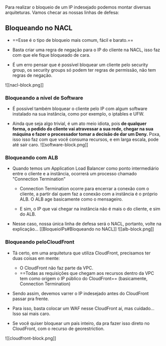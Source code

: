 Para realizar o bloqueio de um IP indesejado podemos montar diversas arquiteturas. Vamos checar as nossas linhas de defesa:


## Bloqueando no NACL 
- ==Esse é o tipo de bloqueio mais comum, fácil e barato.==

- Basta criar uma regra de negação para o IP do cliente na NACL, isso faz com que ele fique bloqueado de cara.

- É um erro pensar que é possível bloquear um cliente pelo security group, os security groups só podem ter regras de permissão, não tem regras de negação.

![[nacl-block.png]]


### Bloqueando a nível de Software
- É possível também bloquear o cliente pelo IP com algum software instalado na sua instância, como por exemplo, o iptables e UFW.

- Ainda que seja algo trivial, é um ato meio idiota, pois **de qualquer forma, o pedido do cliente vai atravessar a sua rede, chegar na sua máquina e fazer o processador tomar a decisão de dar um Deny.** Poxa, isso isso faz com que você consuma recursos, e em larga escala, pode até sair caro.
![[software-block.png]]

### Bloqueando com ALB
- Quando temos um Application Load Balancer como ponto intermediário entre o cliente e a instância, ocorrerá um processo chamado "Connection Termination"
	
	- Connection Termination ocorre para encerrar a conexão com o cliente, a partir daí quem faz a conexão com a instância é o próprio ALB. O ALB age basicamente como o mensageiro.
	
	- E sim, o IP que vai chegar na instância não é mais o do cliente, e sim do ALB.

- Nesse caso, nossa única linha de defesa será o NACL, portanto, volte na explicação... [[BloqueioIPs#Bloqueando no NACL]]
![[alb-block.png]]


### Bloqueando peloCloudFront
- Tá certo, em uma arquitetura que utiliza CloudFront, precisamos ter duas coisas em mente: 
	- O CloudFront não faz parte da VPC. 
	- ==Todas as requisições que chegam aos recursos dentro da VPC tem como origem o IP público do CloudFront== (basicamente, Connection Termination)

- Sendo assim, devemos varrer o IP indesejado antes do CloudFront passar pra frente.

- Para isso, basta colocar um WAF nesse CloudFront aí, mas cuidado... Isso sai mais caro.

- Se você quiser bloquear um país inteiro, da pra fazer isso direto no CloudFront, com o recurso de georestriction.

![[cloudfront-block.png]]
